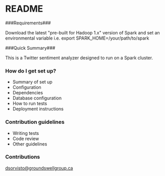# README #

###Requirements### 

Download the latest "pre-built for Hadoop 1.x" version of Spark and set an environmental variable i.e. export SPARK_HOME=/your/path/to/spark

###Quick Summary###

This is a Twitter sentiment analyzer designed to run on a Spark cluster. 

### How do I get set up? ###

* Summary of set up
* Configuration
* Dependencies
* Database configuration
* How to run tests
* Deployment instructions

### Contribution guidelines ###

* Writing tests
* Code review
* Other guidelines

### Contributions ###

dsorvisto@groundswellgroup.ca